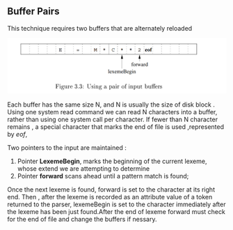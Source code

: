 ## Buffer Pairs

This technique requires two buffers that are alternately reloaded 

![](../../Images/Compiler%20Design/BufferPairs.png)

Each buffer has the same size N, and N is usually the size of disk block . Using one system read command we can read N characters into a buffer, rather than using one system call per character. If fewer than N character remains , a special character that marks the end of file is used ,represented by $eof$,

Two pointers to the input are maintained :

1. Pointer **LexemeBegin**, marks the beginning of the current lexeme, whose extend we are attempting to determine
2. Pointer **forward** scans ahead until a pattern match is found;

Once the next lexeme is found, forward is set to the character at its right end. Then , after the lexeme is recorded as an attribute value of a token returned to the parser, lexemeBegin is set to the character immediately after the lexeme has been just found.After the end of lexeme forward must check for the end of file and change the buffers if nessary. 